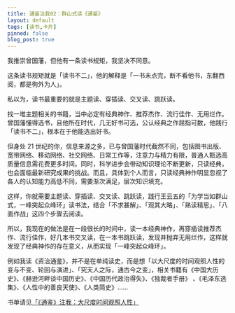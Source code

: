 ```yaml
---
title: 通鉴注我02：群山式读《通鉴》
layout: default
tags: [读书,卡片]
pinned: false
blog_post: true
---
```



我推崇曾国藩，但他有一条读书规矩，我坚决不同意。

这条读书规矩就是「读书不二」，他的解释是「一书未点完，断不看他书，东翻西阅，都是徇外为人」。

私以为，读书最重要的就是主题读、穿插读、交叉读、跳跃读。

找一堆主题相关的书籍，当中必定有经典神作、推荐杰作、流行佳作、无用烂作。曾国藩懂得选书，且他所在时代，几无好书可选，公认经典之作屈指可数，他践行「读书不二」，根本在于他能选出好书。

但身处 21 世纪的你，信息来源之多，已与曾国藩时代截然不同，包括图书出版、宽带网络、移动网络、社交网络、日常工作等，注意力与精力有限，普通人甄选高质量信息需花费更多时间。同时，科学进步会带动知识理论不断更新，只读经典，也会面临最新研究成果的挑战。而且，具体到个人而言，只读经典神作明显忽视了各人的认知能力高低不同，需要渐次满足，层次知识填充。

这样，你就需要主题读、穿插读、交叉读、跳跃读，践行王云五的「为学当如群山式，一峰突起众峰环」读书法，结合「不求甚解」、「观其大略」、「熟读精思」、「八面作战」这四个步骤去阅读。

所以，我现在的做法是在一段很长的时间中，读一本经典神作，再穿插读推荐杰作、流行佳作，好几本书交叉读，在一本书跳跃读，发现并抛弃无用烂作，这样就发现了经典神作的存在意义，从而实现「一峰突起众峰环」。

例如我读《资治通鉴》，并不是在单纯读史，而是想「以大尺度的时间观照人性的变与不变、轮回与演进」、「究天人之际，通古今之变」，相关书籍有《中国大历史》、《赫逊河畔谈中国历史》、《中国历代政治得失》、《独裁者手册》 、《毛泽东选集》、《人性中的善良天使》、《人类简史》……

书单请见[「《通鉴》注我：大尺度时间观照人性」](https://www.douban.com/doulist/113911619/)
